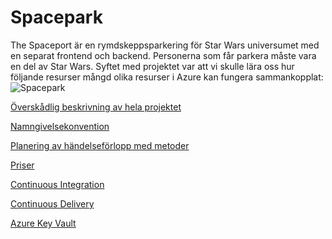 # Spacepark

[Spacepark Project]: https://pgbsnh19.github.io/molnapplikationer/project_cloud_spaceport.html	"Github"

The Spaceport är en rymdskeppsparkering för Star Wars universumet med en separat frontend och backend. Personerna som får parkera måste vara en del av Star Wars. Syftet med projektet var att vi skulle lära oss hur följande resurser mångd olika resurser i Azure kan fungera sammankopplat:
![Spacepark](https://pgbsnh19.github.io/molnapplikationer/assets/images/spacepark.jpg)

[Överskådlig beskrivning av hela projektet](Dokumentation/The%20Spacepark.md)

[Namngivelsekonvention](Dokumentation/Namngivelsekonvention.md)

[Planering av händelseförlopp med metoder](Planering%20av%20händelseförlopp%20med%20metoder.md)

[Priser](Dokumentation/Priser.md)

[Continuous Integration](Dokumentation/CI%20Pipeline.md)

[Continuous Delivery](Dokumentation/CD%20Pipeline.md)

[Azure Key Vault](Dokumentation/Key%20Vault.md)


